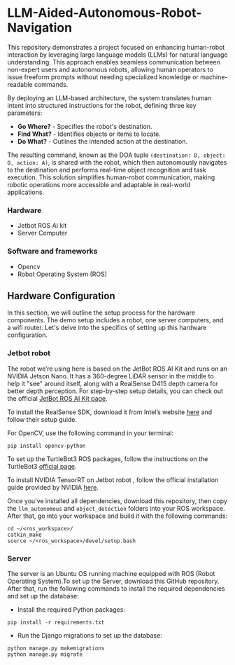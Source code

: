 # LLM-Aided-Autonomous-Robot-Navigation
This repository demonstrates a project focused on enhancing human-robot interaction by leveraging large language models (LLMs) for natural language understanding. This approach enables seamless communication between non-expert users and autonomous robots, allowing human operators to issue freeform prompts without needing specialized knowledge or machine-readable commands.

By deploying an LLM-based architecture, the system translates human intent into structured instructions for the robot, defining three key parameters:

- **Go Where?** - Specifies the robot's destination.
- **Find What?** - Identifies objects or items to locate.
- **Do What?** - Outlines the intended action at the destination.

The resulting command, known as the DOA tuple `(destination: D, object: O, action: A)`, is shared with the robot, which then autonomously navigates to the destination and performs real-time object recognition and task execution. This solution simplifies human-robot communication, making robotic operations more accessible and adaptable in real-world applications.

### Hardware
- Jetbot ROS Ai kit ​
- Server Computer

### Software and frameworks​
- Opencv​
- Robot Operating System​ (ROS)
## Hardware Configuration
In this section, we will outline the setup process for the hardware components. The demo setup includes a robot, one server computers, and a wifi router. Let's delve into the specifics of setting up this hardware configuration.
### Jetbot robot
The robot we’re using here is based on the JetBot ROS AI Kit and runs on an NVIDIA Jetson Nano. It has a 360-degree LiDAR sensor in the middle to help it "see" around itself, along with a RealSense D415 depth camera for better depth perception. For step-by-step setup details, you can check out the official [JetBot ROS AI Kit page](https://www.waveshare.com/wiki/JetBot_ROS_AI_Kit).

To install the RealSense SDK, download it from Intel’s website  [here](https://dev.intelrealsense.com/docs/nvidia-jetson-tx2-installation) and follow their setup guide.

For OpenCV, use the following command in your terminal:
```
pip install opencv-python
```
To set up the TurtleBot3 ROS packages, follow the instructions on the TurtleBot3 [official page](https://emanual.robotis.com/docs/en/platform/turtlebot3/overview/#overview).

To install NVIDIA TensorRT on Jetbot robot , follow the official installation guide provided by NVIDIA [here](https://docs.nvidia.com/deeplearning/tensorrt/install-guide/index.html).

Once you’ve installed all dependencies, download this repository, then copy the `llm_autonomous` and `object_detection` folders into your ROS workspace. After that, go into your workspace and build it with the following commands:
```
cd ~/<ros_workspace>/
catkin_make
source ~/<ros_workspace>/devel/setup.bash
```
### Server 
The server is an Ubuntu OS running machine equipped with ROS (Robot Operating System).To set up the Server, download this GitHub repository. After that, run the following commands to install the required dependencies and set up the database:

- Install the required Python packages:
```
pip install -r requirements.txt
```
- Run the Django migrations to set up the database:
```
python manage.py makemigrations
python manage.py migrate
```

